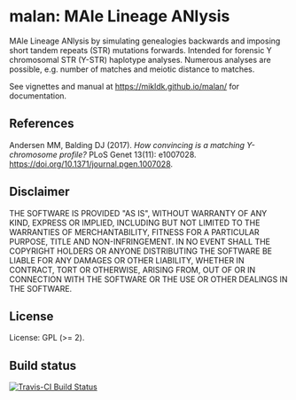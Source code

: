 # malan: MAle Lineage ANlysis

MAle Lineage ANlysis by simulating genealogies backwards and 
imposing short tandem repeats (STR) mutations forwards. 
Intended for forensic Y chromosomal STR (Y-STR) haplotype analyses. 
Numerous analyses are possible, e.g. number of matches and meiotic distance to matches.

See vignettes and manual at <https://mikldk.github.io/malan/> for documentation.

## References

Andersen MM, Balding DJ (2017). *How convincing is a matching Y-chromosome profile?* 
PLoS Genet 13(11): e1007028. <https://doi.org/10.1371/journal.pgen.1007028>.

## Disclaimer

THE SOFTWARE IS PROVIDED "AS IS", WITHOUT WARRANTY OF ANY KIND, EXPRESS OR IMPLIED, INCLUDING BUT NOT LIMITED TO THE WARRANTIES OF MERCHANTABILITY, FITNESS FOR A PARTICULAR PURPOSE, TITLE AND NON-INFRINGEMENT. IN NO EVENT SHALL THE COPYRIGHT HOLDERS OR ANYONE DISTRIBUTING THE SOFTWARE BE LIABLE FOR ANY DAMAGES OR OTHER LIABILITY, WHETHER IN CONTRACT, TORT OR OTHERWISE, ARISING FROM, OUT OF OR IN CONNECTION WITH THE SOFTWARE OR THE USE OR OTHER DEALINGS IN THE SOFTWARE.

## License

License: GPL (>= 2).

## Build status

[![Travis-CI Build Status](https://travis-ci.org/mikldk/malan.svg?branch=master)](https://travis-ci.org/mikldk/malan)

